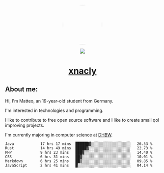 <p align="center">
  <img style="border-radius: 100px" width="128" height="128" src="https://avatars.githubusercontent.com/u/47723417?v=4"/>
</p>
<p align="center">
  <img src="https://komarev.com/ghpvc/?username=xnacly&&style=flat-square"/>
</p>

<h1 align="center"><a href="https://xnacly.me/"> xnacly</a> </h1>

<h2> About me:</h2>

<p>Hi, I'm Matteo, an 19-year-old student from Germany. </p>
<p>I'm interested in technologies and programming.</p>
<p>I like to contribute to free open source software and I like to create small qol improving projects.</p>
<p>I'm currently majoring in computer science at <a href="https://www.dhbw.de/startseite">DHBW</a>.</p>

<!--START_SECTION:waka-->

```text
Java            17 hrs 17 mins  ██████▓░░░░░░░░░░░░░░░░░░   26.53 %
Rust            14 hrs 49 mins  █████▓░░░░░░░░░░░░░░░░░░░   22.73 %
PHP             9 hrs 23 mins   ███▓░░░░░░░░░░░░░░░░░░░░░   14.40 %
CSS             6 hrs 31 mins   ██▓░░░░░░░░░░░░░░░░░░░░░░   10.01 %
Markdown        6 hrs 25 mins   ██▒░░░░░░░░░░░░░░░░░░░░░░   09.85 %
JavaScript      2 hrs 41 mins   █░░░░░░░░░░░░░░░░░░░░░░░░   04.14 %
```

<!--END_SECTION:waka-->
